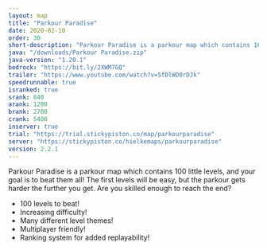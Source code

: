 ```yaml
---
layout: map
title: "Parkour Paradise"
date: 2020-02-10
order: 30
short-description: "Parkour Paradise is a parkour map which contains 100 little levels, and your goal is to beat them all!"
java: "/downloads/Parkour Paradise.zip"
java-version: "1.20.1"
bedrock: "https://bit.ly/2XWM7GQ"
trailer: "https://www.youtube.com/watch?v=5fDlWD0rDJk"
speedrunnable: true
isranked: true
srank: 840
arank: 1200
brank: 2700
crank: 5400
inserver: true
trial: "https://trial.stickypiston.co/map/parkourparadise"
server: "https://stickypiston.co/hielkemaps/parkourparadise"
version: 2.2.1
---
```


Parkour Paradise is a parkour map which contains 100 little levels, and your goal is to beat them all! The first levels will be easy, but the parkour gets harder the further you get. Are you skilled enough to reach the end?

- 100 levels to beat!
- Increasing difficulty!
- Many different level themes!
- Multiplayer friendly!
- Ranking system for added replayability!
